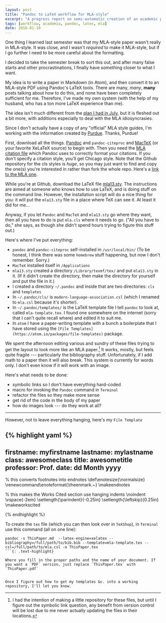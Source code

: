 ```yaml
---
layout: post
title: "Pandoc to LaTeX workflow for MLA-style"
excerpt: "A progress report on semi-automatic creation of an academic paper from a Markdown document"
tags: [workflow, academia, pandoc, latex, mla]
date: 2016-01-10
---
```


One thing I learned last semester was that my MLA-style paper wasn't really in MLA-style. It was close, and I wasn't *required* to make it MLA-style, but if I go further I need to be more careful about the formatting.

I decided to take the semester break to sort this out, and after many false starts and other procrastinations, I finally have something closer to what I want.

My idea is to write a paper in Markdown (in Atom), and then convert it to an MLA-style PDF using Pandoc's LaTeX tools. There are many, *many*, **many** posts talking about how to do this, and none have been completely sufficient for me. Therefore, I've made my own system (with the help of my husband, who has a ton more LaTeX experience than me).

The idea isn't much different from the [plan I had in July](/setting-up-for-writing/), but it is fleshed out a bit more, with additions especially to deal with the MLA idiosyncrasies.

Since I don't actually have a copy of any "official" MLA style guides, I'm working with the information created by [Purdue](https://owl.english.purdue.edu/owl/resource/747/1/). Thanks, Purdue!

First, download all the things. [Pandoc](http://pandoc.org) and `pandoc-citeproc` and [MacTeX](http://www.tug.org/mactex/morepackages.html) (or your favorite XeLaTeX source) to begin with. Then you need the [MLA citation file](https://github.com/citation-style-language/styles) which Pandoc uses to correctly format your citations. If you don't specify a citation style, you'll get Chicago style. Note that the Github repository for the cls styles is *huge*, so you may just want to find and copy the one(s) you're interested in rather than fork the whole repo. Here's a [link to the MLA one](https://raw.githubusercontent.com/citation-style-language/styles/7116881001d4e494c7f56140b177b99492255517/modern-language-association.csl).

While you're at Github, download the LaTeX file [mla13.sty](https://github.com/jackson13info/mla13). The instructions are aimed at someone who knows how to use LaTeX, and is doing stuff on the command line. However, the installation script will do a nice thing for you: it will put the `mla13.sty` file in a place where TeX can see it. At least it did for me...

Anyway, if you let `Pandoc` and `MacTeX` and `mla13.sty` go where they want, then all you have to do is put `mla.cls` where it needs to go. ("All you have to do," she says, as though she didn't spend hours trying to figure this stuff out.)

Here's where I've put everything:

* `pandoc` and `pandoc-citeproc` self-installed in `/usr/local/bin/` (To be honest, I think there was some `homebrew` stuff happening, but now I don't remember. Sorry.)
* `MacTeX` installed itself in `/Applications`
* `mla13.sty` created a directory `/Library/texmf/tex/` and put `mla13.sty` in it. (If it didn't create the directory, then make the directory for yourself and put the file in it.)
* I created a directory `~/.pandoc` and inside that are two directories: `cls` and `templates`
* In `~/.pandoc/cls/` is `modern-language-association.csl` (which I renamed to `mla.csl` because it's shorter).
* In `~/.pandoc/templates/` is the LaTeX template file I tell `pandoc` to look at, called `mla-template.tex`. I found one somewhere on the internet (sorry that I can't quite recall where) and edited it to suit me.
* In `atom` I have a paper-writing template with a bunch a boilerplate that I have stored using the `[File Templates](https://atom.io/packages/file-templates)` package.

We spent the afternoon editing various and sundry of these files trying to get the layout to look more like an MLA paper.[^intention] It works, mostly, but feels quite fragile --- particularly the bibliography stuff. Unfortunately, if I add math to a paper then it will also break. This system is currently for words only. I don't even know if it will work with an image.

[^intention]: I had the intention of making a little repository for these files, but until I figure out the symbolic link question, any benefit from version control will be lost due to me never actually updating the files in their locations.

Here's what needs to be done:

* symbolic links so I don't have everything hard-coded
* macro for invoking the `Pandoc` command in `Terminal`
* refactor the files so they make more sense
* get rid of the code in the body of my paper
* how do images look --- do they work at all?

---

However, not to leave everything hanging, here's my `File Template`

{% highlight yaml %}
---
firstname: myfirstname
lastname: mylastname
class: awesomeclass
title: awesometitle
professor: Prof.
date: dd Month yyyy
---

<write paper here>

% this converts footnotes into endnotes
\def\enotesize{\normalsize}
\renewcommand\enoteformat{\theenmark.~}
\makeendnotes

% this makes the Works Cited section use hanging indents
\noindent
\vspace{-2em}
\setlength{\parindent}{-0.25in}
\setlength{\leftskip}{0.25in}
\makeworkscited

{% endhighlight %}


To create the `tex` file (which you can then look over in `TeXShop`), in `Terminal` use this command (all on one line):

```
pandoc -s ThisPaper.md  --latex-engine=xelatex --bibliography=/full/path/to/bib.bib --template=mla-template.tex --csl=/full/path/to/mla.csl -o ThisPaper.tex
```{: .text-highlight}

Where you fill in the proper paths and the name of your document. If you want a `PDF` version, just replace `ThisPaper.tex` with `ThisPaper.pdf`


Once I figure out how to get my templates &c. into a working repository, I'll let you know.
